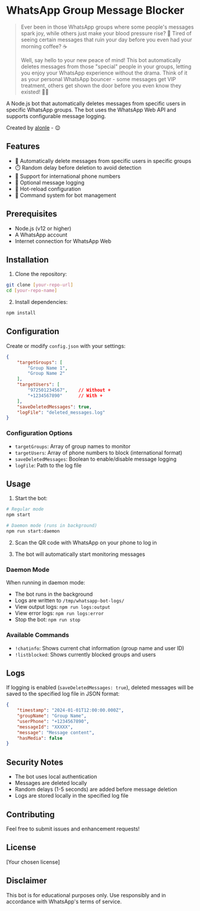 # WhatsApp Group Message Blocker

> Ever been in those WhatsApp groups where some people's messages spark joy, while others just make your blood pressure rise? 😤 Tired of seeing certain messages that ruin your day before you even had your morning coffee? ☕
>
> Well, say hello to your new peace of mind! This bot automatically deletes messages from those "special" people in your groups, letting you enjoy your WhatsApp experience without the drama. Think of it as your personal WhatsApp bouncer - some messages get VIP treatment, others get shown the door before you even know they existed! 🚫✨

A Node.js bot that automatically deletes messages from specific users in specific WhatsApp groups. The bot uses the WhatsApp Web API and supports configurable message logging.

Created by [alonle](https://github.com/alonle) -  😌

## Features

- 🚫 Automatically delete messages from specific users in specific groups
- ⏱️ Random delay before deletion to avoid detection
- 📱 Support for international phone numbers
- 📝 Optional message logging
- 🔄 Hot-reload configuration
- 🤖 Command system for bot management

## Prerequisites

- Node.js (v12 or higher)
- A WhatsApp account
- Internet connection for WhatsApp Web

## Installation

1. Clone the repository:
```bash
git clone [your-repo-url]
cd [your-repo-name]
```

2. Install dependencies:
```bash
npm install
```

## Configuration

Create or modify `config.json` with your settings:

```json
{
    "targetGroups": [
        "Group Name 1",
        "Group Name 2"
    ],
    "targetUsers": [
        "972501234567",    // Without +
        "+1234567890"      // With +
    ],
    "saveDeletedMessages": true,
    "logFile": "deleted_messages.log"
}
```

### Configuration Options

- `targetGroups`: Array of group names to monitor
- `targetUsers`: Array of phone numbers to block (international format)
- `saveDeletedMessages`: Boolean to enable/disable message logging
- `logFile`: Path to the log file

## Usage

1. Start the bot:
```bash
# Regular mode
npm start

# Daemon mode (runs in background)
npm run start:daemon
```

2. Scan the QR code with WhatsApp on your phone to log in

3. The bot will automatically start monitoring messages

### Daemon Mode

When running in daemon mode:
- The bot runs in the background
- Logs are written to `/tmp/whatsapp-bot-logs/`
- View output logs: `npm run logs:output`
- View error logs: `npm run logs:error`
- Stop the bot: `npm run stop`

### Available Commands

- `!chatinfo`: Shows current chat information (group name and user ID)
- `!listblocked`: Shows currently blocked groups and users

## Logs

If logging is enabled (`saveDeletedMessages: true`), deleted messages will be saved to the specified log file in JSON format:

```json
{
    "timestamp": "2024-01-01T12:00:00.000Z",
    "groupName": "Group Name",
    "userPhone": "+1234567890",
    "messageId": "XXXXX",
    "message": "Message content",
    "hasMedia": false
}
```

## Security Notes

- The bot uses local authentication
- Messages are deleted locally
- Random delays (1-5 seconds) are added before message deletion
- Logs are stored locally in the specified log file

## Contributing

Feel free to submit issues and enhancement requests!

## License

[Your chosen license]

## Disclaimer

This bot is for educational purposes only. Use responsibly and in accordance with WhatsApp's terms of service.
